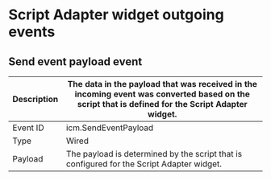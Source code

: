 # Script Adapter widget outgoing events

## Send event payload event

| Description   | The data in the payload that was received in the incoming event was converted based on the script that is defined for the Script Adapter widget.   |
|---------------|----------------------------------------------------------------------------------------------------------------------------------------------------|
| Event ID      | icm.SendEventPayload                                                                                                                               |
| Type          | Wired                                                                                                                                              |
| Payload       | The payload is determined by the script that is configured for the Script Adapter widget.                                                          |